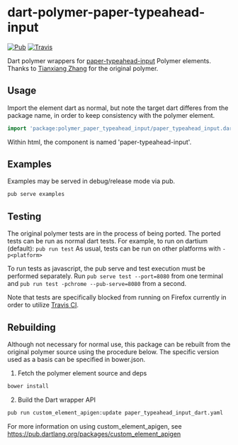 # dart-polymer-paper-typeahead-input

[![Pub](https://img.shields.io/pub/v/polymer_paper_typeahead_input.svg?maxAge=2592000?style=flat-square)](https://pub.dartlang.org/packages/polymer_paper_typeahead_input)
[![Travis](https://img.shields.io/travis/ilikerobots/dart-polymer-paper-typeahead-input.svg?maxAge=2592000?style=flat-square)](https://github.com/ilikerobots/dart-polymer-paper-typeahead-input)


Dart polymer wrappers for [paper-typeahead-input](https://github.com/cheonhyangzhang/paper-typeahead-input) Polymer elements.  Thanks to [Tianxiang Zhang](https://github.com/cheonhyangzhang) for the original polymer.

## Usage

Import the element dart as normal, but note the target dart differes from the package name, in order to keep consistency with the polymer element.

```dart
import 'package:polymer_paper_typeahead_input/paper_typeahead_input.dart';
```

Within html, the component is named 'paper-typeahead-input'.  

## Examples

Examples may be served in debug/release mode via pub.

```sh
pub serve examples
```


## Testing

The original polymer tests are in the process of being ported.  The ported tests can be run as normal dart tests.  For example, to run on dartium (default): ```pub run test```  As usual, tests can be run on other platforms with ```-p<platform>```

To run tests as javascript, the pub serve and test execution must be performed separately. Run ```pub serve test --port=8080``` from one terminal and ```pub run test -pchrome --pub-serve=8080``` from a second.

Note that tests are specifically blocked from running on Firefox currently in order to utilize [Travis CI](https://pub.dartlang.org/packages/dart-polymer-paper-typeahead-input).


## Rebuilding

Although not necessary for normal use, this package can be rebuilt from the original polymer source using the procedure
below.  The specific version used as a basis can be specified in bower.json.

1. Fetch the polymer element source and deps
```sh
bower install
```

2. Build the Dart wrapper API

```sh
pub run custom_element_apigen:update paper_typeahead_input_dart.yaml
```

For more information on using custom_element_apigen, see <https://pub.dartlang.org/packages/custom_element_apigen>

